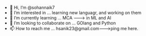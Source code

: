- 👋 Hi, I’m @sohannaik7
- 👀 I’m interested in ... learning new languagr, and working on them 
- 🌱 I’m currently learning ... MCA ---> in ML and AI
- 💞️ I’m looking to collaborate on ... GOlang and Python
- 📫 How to reach me ... hsanik23@gmail.com--->ping me here.

<!---
sohannaik7/sohannaik7 is a ✨ special ✨ repository because its `README.md` (this file) appears on your GitHub profile.
You can click the Preview link to take a look at your changes.
--->
